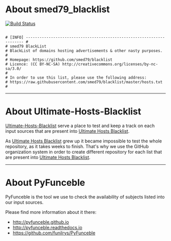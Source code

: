 # About smed79_blacklist

[![Build Status](https://travis-ci.org/Ultimate-Hosts-Blacklist/smed79_blacklist.svg?branch=master)](https://travis-ci.org/Ultimate-Hosts-Blacklist/smed79_blacklist)


```

# [INFO] --------------------------------------------------------------------- #
# smed79 BlackList
# BlackList of domains hosting advertisements & other nasty purposes.
#
# Homepage: https://github.com/smed79/blacklist
# Licence: (CC BY-NC-SA) http://creativecommons.org/licenses/by-nc-sa/3.0/
#
# In order to use this list, please use the following address:
# https://raw.githubusercontent.com/smed79/blacklist/master/hosts.txt
#
```

--------------------------------------------------------------------------------

# About Ultimate-Hosts-Blacklist

[Ultimate-Hosts-Blacklist](https://github.com/Ultimate-Hosts-Blacklist) serve a place to test and keep a track on each input sources that are present into [Ultimate Hosts Blacklist](https://github.com/mitchellkrogza/Ultimate.Hosts.Blacklist).

As [Ultimate Hosts Blacklist](https://github.com/mitchellkrogza/Ultimate.Hosts.Blacklist) grew up it became impossible to test the whole repository, as it takes weeks to finish. That's why we use the GitHub organization system in order to create different repository for each list that are present into [Ultimate Hosts Blacklist](https://github.com/mitchellkrogza/Ultimate.Hosts.Blacklist).

--------------------------------------------------------------------------------

# About PyFunceble

PyFunceble is the tool we use to check the availability of subjects listed into our input sources.

Please find more information about it there:

* http://pyfunceble.github.io
* http://pyfunceble.readthedocs.io
* https://github.com/funilrys/PyFunceble
